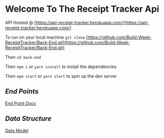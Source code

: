 #                    **Welcome To The Receipt Tracker Api**

API Hosted @ [https://api-receipt-tracker.herokuapp.com/](https://api-receipt-tracker.herokuapp.com/)


To run on your local machine `git clone` [https://github.com/Build-Week-ReceiptTracker/Back-End.git](https://github.com/Build-Week-ReceiptTracker/Back-End.git)

Then `cd back-end`

Then `npm i` or `yarn install` to install the dependencies

Then `npm start` or `yarn start` to spin up the dev server


##                          *******End Points*******        

[End Point Docs](https://www.notion.so/harleyent/End-Points-6ae1b738bcba4770be49860eada12237)

##                    *******Data Structure*******     

[Data Model](https://www.notion.so/harleyent/DATA-STRUCTURES-bc1770021e8b44b3be6296677b1fb789)